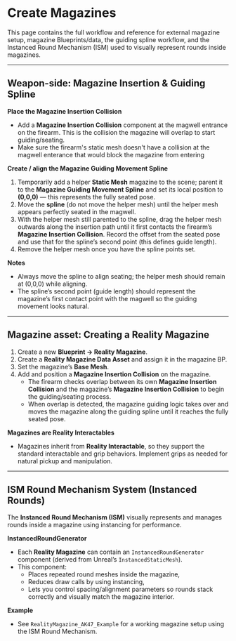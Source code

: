 # Create Magazines

This page contains the full workflow and reference for external magazine setup, magazine Blueprints/data, the guiding spline workflow, and the Instanced Round Mechanism (ISM) used to visually represent rounds inside magazines.

---

## Weapon-side: Magazine Insertion & Guiding Spline

**Place the Magazine Insertion Collision**

- Add a **Magazine Insertion Collision** component at the magwell entrance on the firearm. This is the collision the magazine will overlap to start guiding/seating.
- Make sure the firearm's static mesh doesn't have a collision at the magwell enterance that would block the magazine from entering

**Create / align the Magazine Guiding Movement Spline**

1. Temporarily add a helper **Static Mesh** magazine to the scene; parent it to the **Magazine Guiding Movement Spline** and set its local position to **(0,0,0)** — this represents the fully seated pose.
2. Move the **spline** (do not move the helper mesh) until the helper mesh appears perfectly seated in the magwell.
3. With the helper mesh still parented to the spline, drag the helper mesh outwards along the insertion path until it first contacts the firearm’s **Magazine Insertion Collision**. Record the offset from the seated pose and use that for the spline’s second point (this defines guide length).
4. Remove the helper mesh once you have the spline points set.

**Notes**

- Always move the spline to align seating; the helper mesh should remain at (0,0,0) while aligning.
- The spline’s second point (guide length) should represent the magazine’s first contact point with the magwell so the guiding movement looks natural.

---

## Magazine asset: Creating a Reality Magazine

1. Create a new **Blueprint → Reality Magazine**.
2. Create a **Reality Magazine Data Asset** and assign it in the magazine BP.
3. Set the magazine’s **Base Mesh**.
4. Add and position a **Magazine Insertion Collision** on the magazine.  
    - The firearm checks overlap between its own **Magazine Insertion Collision** and the magazine’s **Magazine Insertion Collision** to begin the guiding/seating process.
    - When overlap is detected, the magazine guiding logic takes over and moves the magazine along the guiding spline until it reaches the fully seated pose.

**Magazines are Reality Interactables**
- Magazines inherit from **Reality Interactable**, so they support the standard interactable and grip behaviors. Implement grips as needed for natural pickup and manipulation.

---

## ISM Round Mechanism System (Instanced Rounds)

The **Instanced Round Mechanism (ISM)** visually represents and manages rounds inside a magazine using instancing for performance.

**InstancedRoundGenerator**

- Each **Reality Magazine** can contain an `InstancedRoundGenerator` component (derived from Unreal’s `InstancedStaticMesh`).
- This component:
    - Places repeated round meshes inside the magazine,
    - Reduces draw calls by using instancing,
    - Lets you control spacing/alignment parameters so rounds stack correctly and visually match the magazine interior.

**Example**

- See `RealityMagazine_AK47_Example` for a working magazine setup using the ISM Round Mechanism.